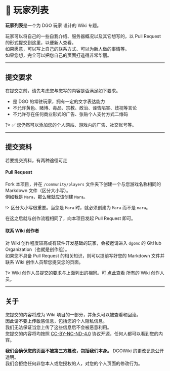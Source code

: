<!-- community/players/list -->

# 🚶 玩家列表

**玩家列表**是一个为 DGO 玩家 设计的 Wiki 专题。

玩家可以将自己的一些自我介绍、服务器概况以及其它想写的，以 Pull Request 的形式提交到这里，以便新人查看。</br>
如果愿意，可以写上自己的联系方式、可以为新人做的事情等。</br>
如果您想，完全可以把您自己的页面打造得非常华丽。

---

## 提交要求

在提交之前，请先考虑您与您写的内容是否满足如下要求。

- 是 DGO 的常驻玩家，拥有一定的文字表达能力
- 不允许黄色、赌博、毒品、宗教、政治、诬告陷害、歧视等言论
- 不允许存在任何商业形式的广告、张贴个人支付方式二维码

?> ✅ 您仍然可以添加您的个人网站、游戏内的广告、社交账号等。

---

## 提交资料

若要提交资料，有两种途径可走

#### Pull Request

Fork 本项目，并在 `/community/players` 文件夹下创建一个与您游戏名称相同的 Markdown 文件（区分大小写）。</br>
例如我是 `Mara`，那么我就应该创建 `Mara`。

!> 区分大小写很重要。当您是 `Mara` 时，就必须创建为 `Mara` 而不是 `mara`。

在这之后就与创作流程相同了，向本项目发起 Pull Request 即可。

#### 联系 Wiki 创作者

对 Wiki 创作程度较高或有软件开发基础的玩家，会被邀请进入 `dgomc` 的 GitHub Organization（也就是创作组）。</br>
如果您不具备 Pull Request 的相关知识，则可以提前写好您的 Markdown 文件并联系 Wiki 创作人员帮您提交您的页面。

?> Wiki 创作人员提交的要求与上面列出的相同。可 [点此查看](other/contact?id=创作者) 所有的 Wiki 创作人员。

---

## 关于

您提交的内容将成为 Wiki 项目的一部分，并永久可以被查看和回滚。</br>
因此请不要上传敏感信息，包括您的个人隐私信息。</br>
我们无法保证当您上传了这些信息后不会被恶意利用。</br>
您提交的内容将均按照 [CC-BY-NC-ND-4.0](https://creativecommons.org/licenses/by-nc-nd/4.0/) 协议开源，任何人都可以看到您的内容。

**我们会确保您的页面不被第三方篡改，包括我们本身。** DGOWiki 的更改记录公开透明。</br>
我们会拒绝任何非您本人或您授权的人，对您的个人页面的修改行为。
